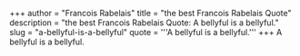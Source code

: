 +++
author = "Francois Rabelais"
title = "the best Francois Rabelais Quote"
description = "the best Francois Rabelais Quote: A bellyful is a bellyful."
slug = "a-bellyful-is-a-bellyful"
quote = '''A bellyful is a bellyful.'''
+++
A bellyful is a bellyful.
